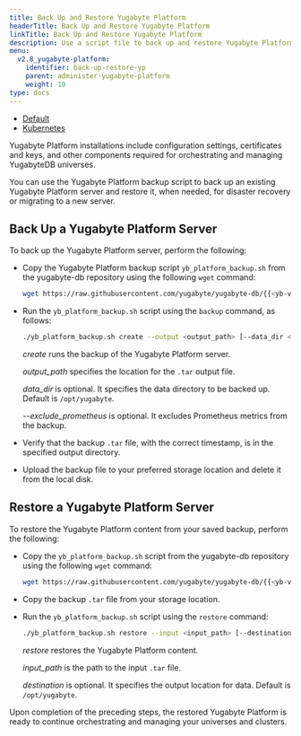 ```yaml
---
title: Back Up and Restore Yugabyte Platform
headerTitle: Back Up and Restore Yugabyte Platform
linkTitle: Back Up and Restore Yugabyte Platform
description: Use a script file to back up and restore Yugabyte Platform.
menu:
  v2.8_yugabyte-platform:
    identifier: back-up-restore-yp
    parent: administer-yugabyte-platform
    weight: 10
type: docs
---
```


<ul class="nav nav-tabs-alt nav-tabs-yb">
  <li >
    <a href="../back-up-restore-yp" class="nav-link active">
      <i class="fa-solid fa-cloud"></i>
      Default
    </a>
  </li>

  <li>
    <a href="../back-up-restore-k8s" class="nav-link">
      <i class="fa-solid fa-cubes" aria-hidden="true"></i>
      Kubernetes
    </a>
  </li>

</ul>

Yugabyte Platform installations include configuration settings, certificates and keys, and other components required for orchestrating and managing YugabyteDB universes.

You can use the Yugabyte Platform backup script to back up an existing Yugabyte Platform server and restore it, when needed, for disaster recovery or migrating to a new server.

## Back Up a Yugabyte Platform Server

To back up the Yugabyte Platform server, perform the following:

- Copy the Yugabyte Platform backup script `yb_platform_backup.sh` from the yugabyte-db repository using the following `wget` command:

    ```sh
    wget https://raw.githubusercontent.com/yugabyte/yugabyte-db/{{<yb-version version="v2.8">}}/managed/devops/bin/yb_platform_backup.sh
    ```

- Run the `yb_platform_backup.sh` script using the `backup` command, as follows:

    ```sh
    ./yb_platform_backup.sh create --output <output_path> [--data_dir <data_dir>] [--exclude_prometheus]
    ```

    *create* runs the backup of the Yugabyte Platform server.<br>

    *output_path* specifies the location for the `.tar` output file.<br>

    *data_dir* is optional. It specifies the data directory to be backed up. Default is `/opt/yugabyte`.<br>

    *--exclude_prometheus* is optional. It excludes Prometheus metrics from the backup.

- Verify that the backup `.tar` file, with the correct timestamp, is in the specified output directory.

- Upload the backup file to your preferred storage location and delete it from the local disk.

## Restore a Yugabyte Platform Server

To restore the Yugabyte Platform content from your saved backup, perform the following:

- Copy the `yb_platform_backup.sh` script from the yugabyte-db repository using the following `wget` command:

    ```sh
    wget https://raw.githubusercontent.com/yugabyte/yugabyte-db/{{<yb-version version="v2.8">}}/managed/devops/bin/yb_platform_backup.sh
    ```

- Copy the backup `.tar` file from your storage location.

- Run the `yb_platform_backup.sh` script using the `restore` command:

    ```sh
    ./yb_platform_backup.sh restore --input <input_path> [--destination <destination>]
    ```

    *restore* restores the Yugabyte Platform content.<br>

    *input_path* is the path to the input `.tar` file.<br>

    *destination* is optional. It specifies the output location for data. Default is `/opt/yugabyte`.

Upon completion of the preceding steps, the restored Yugabyte Platform is ready to continue orchestrating and managing your universes and clusters.
